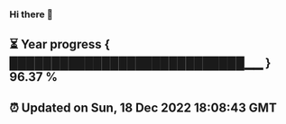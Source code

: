 ### Hi there 👋
⏳ Year progress { ████████████████████████████▁▁ } 96.37 %
---
⏰ Updated on Sun, 18 Dec 2022 18:08:43 GMT
---
